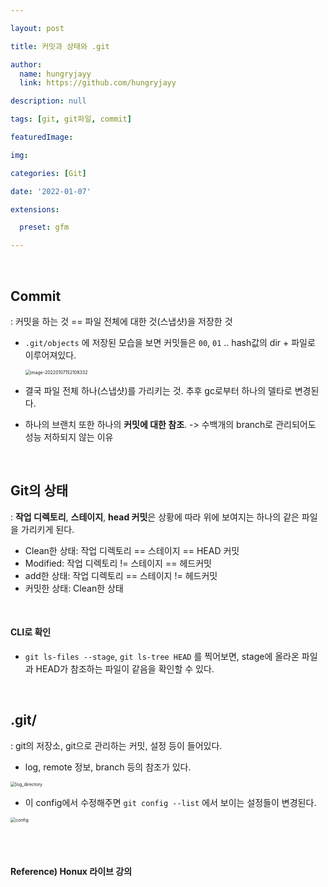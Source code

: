 ```yaml
---

layout: post

title: 커밋과 상태와 .git

author: 
  name: hungryjayy
  link: https://github.com/hungryjayy

description: null

tags: [git, git파일, commit]

featuredImage: 

img: 

categories: [Git]

date: '2022-01-07'

extensions:

  preset: gfm

---
```


<br>

## Commit

: 커밋을 하는 것 == 파일 전체에 대한 것(스냅샷)을 저장한 것

* `.git/objects` 에 저장된 모습을 보면 커밋들은 `00`, `01` .. hash값의 dir + 파일로 이루어져있다.

  <img src="https://hungryjayy.github.io/assets/img/Git/git_objects_files.png" alt="image-20220107152108332" style="zoom:50%;" /> 

* 결국 파일 전체 하나(스냅샷)를 가리키는 것. 추후 gc로부터 하나의 델타로 변경된다.

* 하나의 브랜치 또한 하나의 **커밋에 대한 참조**. -> 수백개의 branch로 관리되어도 성능 저하되지 않는 이유

<br>

## Git의 상태

: **작업 디렉토리**, **스테이지**, **head 커밋**은 상황에 따라 위에 보여지는 하나의 같은 파일을 가리키게 된다. 

* Clean한 상태: 작업 디렉토리 == 스테이지 == HEAD 커밋
* Modified: 작업 디렉토리 != 스테이지 == 헤드커밋
* add한 상태: 작업 디렉토리 == 스테이지 != 헤드커밋
* 커밋한 상태: Clean한 상태

<br>

#### CLI로 확인

* `git ls-files --stage`, `git ls-tree HEAD` 를 찍어보면, stage에 올라온 파일과 HEAD가 참조하는 파일이 같음을 확인할 수 있다.

<br>

## .git/

: git의 저장소, git으로 관리하는 커밋, 설정 등이 들어있다.

* log, remote 정보, branch 등의 참조가 있다.

<img src="https://hungryjayy.github.io/assets/img/Git/log_directory.png" alt="log_directory" style="zoom:50%;" /> 

<br>

* 이 config에서 수정해주면 `git config --list` 에서 보이는 설정들이 변경된다.

<img src="https://hungryjayy.github.io/assets/img/Git/config.png" alt="config" style="zoom:50%;" /> 

<br><br>

#### Reference) Honux 라이브 강의